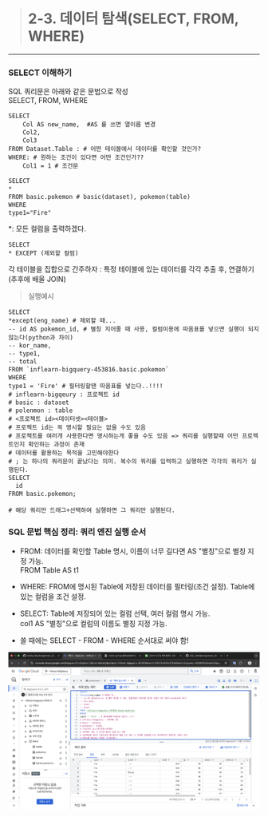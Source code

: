 > # 2-3. 데이터 탐색(SELECT, FROM, WHERE)
---
### SELECT 이해하기
SQL 쿼리문은 아래와 같은 문법으로 작성  
SELECT, FROM, WHERE
```
SELECT  
    Col AS new_name,  #AS 를 쓰면 열이름 변경
    Col2,  
    Col3  
FROM Dataset.Table : # 어떤 테이블에서 데이터를 확인할 것인가?
WHERE: # 원하는 조건이 있다면 어떤 조건인가??
    Col1 = 1 # 조건문
```
```
SELECT
*
FROM basic.pokemon # basic(dataset), pokemon(table)
WHERE
type1="Fire"
```
*: 모든 컬럼을 출력하겠다.
```
SELECT
* EXCEPT (제외할 컬럼)
```
각 테이블을 집합으로 간주하자 : 특정 테이블에 있는 데이터를 각각 추출 후, 연결하기(추후에 배울 JOIN)

> 실행예시
```
SELECT 
*except(eng_name) # 제외할 때...
-- id AS pokemon_id, # 별칭 지어줄 때 사용, 컬럼이용에 따옴표를 넣으면 실행이 되지 않는다(python과 차이)
-- kor_name,
-- type1,
-- total
FROM `inflearn-bigquery-453816.basic.pokemon` 
WHERE 
type1 = 'Fire' # 필터링할땐 따옴표를 넣는다..!!!!
# inflearn-bigqeury : 프로젝트 id
# basic : dataset
# polenmon : table
# <프로젝트 id><데이터셋><테이블>
# 프로젝트 id는 꼭 명시할 필요는 없을 수도 있음
# 프로젝트를 여러개 사용한다면 명시하는게 좋을 수도 있음 => 쿼리를 실행할때 어떤 프로젝트인지 확인하는 과정이 존재
# 데이터를 활용하는 목적을 고민해야한다
# ; 는 하나의 쿼리문이 끝났다는 의미. 복수의 쿼리를 입력하고 실행하면 각각의 쿼리가 실행된다.
SELECT
  id
FROM basic.pokemon;

# 해당 쿼리만 드래그+선택하여 실행하면 그 쿼리만 실행된다.
```
### SQL 문법 핵심 정리: 쿼리 엔진 실행 순서
- FROM: 데이터를 확인할 Table 명시, 이름이 너무 길다면 AS "별칭"으로 별칭 지정 가능.  
FROM Table AS t1

- WHERE: FROM에 명시된 Table에 저장된 데이터를 필터링(조건 설정). Table에 있는 컬럼을 조건 설정.

- SELECT: Table에 저장되어 있는 컬럼 선택, 여러 컬럼 명시 가능.  
col1 AS "별칭"으로 컬럼의 이름도 별칭 지정 가능.

* 쓸 때에는 SELECT - FROM - WHERE 순서대로 써야 함!

![](https://github.com/shylitboi/SQL/blob/f4647cd4cb85267be7a90da264a68cb35e6055d1/Assignment_25_1/images/%E1%84%89%E1%85%B3%E1%84%8F%E1%85%B3%E1%84%85%E1%85%B5%E1%86%AB%E1%84%89%E1%85%A3%E1%86%BA%202025-03-22%20%E1%84%8B%E1%85%A9%E1%84%92%E1%85%AE%204.39.58.png)

